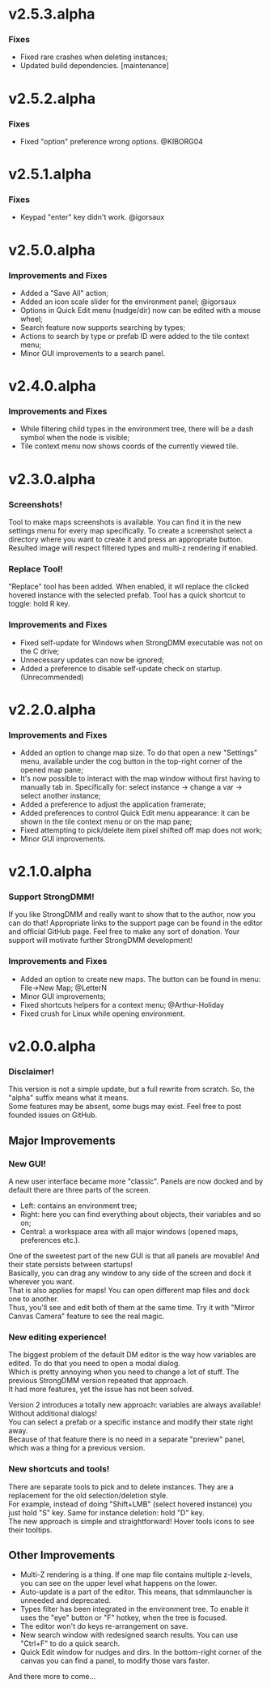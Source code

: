 # v2.5.3.alpha

### Fixes
 * Fixed rare crashes when deleting instances;
 * Updated build dependencies. [maintenance]

# v2.5.2.alpha

### Fixes
 * Fixed "option" preference wrong options. @KIBORG04

# v2.5.1.alpha

### Fixes
 * Keypad "enter" key didn't work. @igorsaux

# v2.5.0.alpha

### Improvements and Fixes
 * Added a "Save All" action;
 * Added an icon scale slider for the environment panel; @igorsaux
 * Options in Quick Edit menu (nudge/dir) now can be edited with a mouse wheel;
 * Search feature now supports searching by types;
 * Actions to search by type or prefab ID were added to the tile context menu;
 * Minor GUI improvements to a search panel.

# v2.4.0.alpha

### Improvements and Fixes
 * While filtering child types in the environment tree, there will be a dash symbol when the node is visible;
 * Tile context menu now shows coords of the currently viewed tile.

# v2.3.0.alpha

### Screenshots!
Tool to make maps screenshots is available. You can find it in the new settings menu for every map specifically.
To create a screenshot select a directory where you want to create it and press an appropriate button.
Resulted image will respect filtered types and multi-z rendering if enabled.

### Replace Tool!
"Replace" tool has been added. When enabled, it wll replace the clicked hovered instance with the selected prefab.
Tool has a quick shortcut to toggle: hold R key.

### Improvements and Fixes
 * Fixed self-update for Windows when StrongDMM executable was not on the C drive;
 * Unnecessary updates can now be ignored;
 * Added a preference to disable self-update check on startup. (Unrecommended)

# v2.2.0.alpha

### Improvements and Fixes
 * Added an option to change map size. To do that open a new "Settings" menu, available under the cog button in the top-right corner of the opened map pane;
 * It's now possible to interact with the map window without first having to manually tab in. Specifically for: select instance -> change a var -> select another instance;
 * Added a preference to adjust the application framerate;
 * Added preferences to control Quick Edit menu appearance: it can be shown in the tile context menu or on the map pane;
 * Fixed attempting to pick/delete item pixel shifted off map does not work;
 * Minor GUI improvements.

# v2.1.0.alpha

### Support StrongDMM!
If you like StrongDMM and really want to show that to the author, now you can do that!
Appropriate links to the support page can be found in the editor and official GitHub page.
Feel free to make any sort of donation. Your support will motivate further StrongDMM development!

### Improvements and Fixes
 * Added an option to create new maps. The button can be found in menu: File->New Map; @LetterN
 * Minor GUI improvements;
 * Fixed shortcuts helpers for a context menu; @Arthur-Holiday
 * Fixed crush for Linux while opening environment.

# v2.0.0.alpha

### Disclaimer!
This version is not a simple update, but a full rewrite from scratch. So, the "alpha" suffix means what it means.<br>
Some features may be absent, some bugs may exist. Feel free to post founded issues on GitHub.

## Major Improvements

### New GUI!
A new user interface became more "classic". Panels are now docked and by default there are three parts of the screen.
 * Left: contains an environment tree;
 * Right: here you can find everything about objects, their variables and so on;
 * Central: a workspace area with all major windows (opened maps, preferences etc.).

One of the sweetest part of the new GUI is that all panels are movable! And their state persists between startups!<br>
Basically, you can drag any window to any side of the screen and dock it wherever you want.<br>
That is also applies for maps! You can open different map files and dock one to another.<br>
Thus, you'll see and edit both of them at the same time. Try it with "Mirror Canvas Camera" feature to see the real magic.

### New editing experience!
The biggest problem of the default DM editor is the way how variables are edited. To do that you need to open a modal dialog.<br>
Which is pretty annoying when you need to change a lot of stuff. The previous StrongDMM version repeated that approach.<br>
It had more features, yet the issue has not been solved.

Version 2 introduces a totally new approach: variables are always available! Without additional dialogs!<br>
You can select a prefab or a specific instance and modify their state right away.<br>
Because of that feature there is no need in a separate "preview" panel, which was a thing for a previous version.

### New shortcuts and tools!
There are separate tools to pick and to delete instances. They are a replacement for the old selection/deletion style.<br>
For example, instead of doing "Shift+LMB" (select hovered instance) you just hold "S" key. Same for instance deletion: hold "D" key.<br>
The new approach is simple and straightforward! Hover tools icons to see their tooltips.

## Other Improvements
 * Multi-Z rendering is a thing. If one map file contains multiple z-levels, you can see on the upper level what happens on the lower.
 * Auto-update is a part of the editor. This means, that sdmmlauncher is unneeded and deprecated.
 * Types filter has been integrated in the environment tree. To enable it uses the "eye" button or "F" hotkey, when the tree is focused.
 * The editor won't do keys re-arrangement on save.
 * New search window with redesigned search results. You can use "Ctrl+F" to do a quick search.
 * Quick Edit window for nudges and dirs. In the bottom-right corner of the canvas you can find a panel, to modify those vars faster.

And there more to come...

